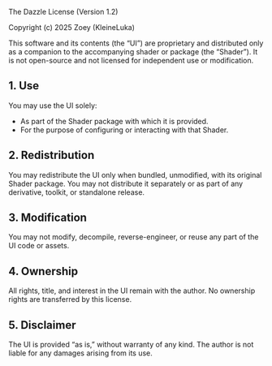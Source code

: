 The Dazzle License (Version 1.2)

Copyright (c) 2025 Zoey (KleineLuka)

This software and its contents (the “UI”) are proprietary and distributed only as a companion to the accompanying shader or package (the “Shader”). It is not open-source and not licensed for independent use or modification.

## 1. Use

You may use the UI solely:
- As part of the Shader package with which it is provided.
- For the purpose of configuring or interacting with that Shader.

## 2. Redistribution

You may redistribute the UI only when bundled, unmodified, with its original Shader package. You may not distribute it separately or as part of any derivative, toolkit, or standalone release.

## 3. Modification

You may not modify, decompile, reverse-engineer, or reuse any part of the UI code or assets.

## 4. Ownership

All rights, title, and interest in the UI remain with the author. No ownership rights are transferred by this license.

## 5. Disclaimer

The UI is provided “as is,” without warranty of any kind. The author is not liable for any damages arising from its use.